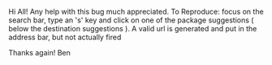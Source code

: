 Hi All!
Any help with this bug much appreciated.
To Reproduce:
focus on the search bar, type an 's' key and click on one of the package suggestions ( below the destination suggestions ).
A valid url is generated and put in the address bar, but not actually fired

Thanks again!
Ben
